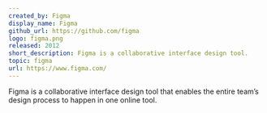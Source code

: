 ```yaml
---
created_by: Figma
display_name: Figma
github_url: https://github.com/figma
logo: figma.png
released: 2012
short_description: Figma is a collaborative interface design tool.
topic: figma
url: https://www.figma.com/
---
```

Figma is a collaborative interface design tool that enables the entire team’s design process to happen in one online tool.